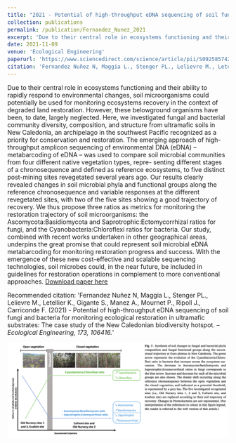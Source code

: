 ```yaml
---
title: "2021 - Potential of high-throughput eDNA sequencing of soil fungi and bacteria for monitoring ecological restoration in ultramafic substrates: The case study of the New Caledonian biodiversity hotspot"
collection: publications
permalink: /publication/Fernandez_Nunez_2021
excerpt: 'Due to their central role in ecosystems functioning and their ability to rapidly respond to environmental changes, soil microorganisms could potentially be used for monitoring ecosystems recovery in the context of degraded land restoration. However, these belowground organisms have been, to date, largely neglected. Here, we investigated fungal and bacterial community diversity, composition, and structure from ultramafic soils in New Caledonia, an archipelago in the southwest Pacific recognized as a priority for conservation and restoration. The emerging approach of high-throughput amplicon sequencing of environmental DNA (eDNA) – metabarcoding of eDNA – was used to compare soil microbial communities from four different native vegetation types, repre- senting different stages of a chronosequence and defined as reference ecosystems, to five distinct post-mining sites revegetated several years ago. Our results clearly revealed changes in soil microbial phyla and functional groups along the reference chronosequence and variable responses at the different revegetated sites, with two of the five sites showing a good trajectory of recovery. We thus propose three ratios as metrics for monitoring the restoration trajectory of soil microorganisms: the Ascomycota:Basidiomycota and Saprotrophic:Ectomycorrhizal ratios for fungi, and the Cyanobacteria:Chloroflexi ratios for bacteria. Our study, combined with recent works undertaken in other geographical areas, underpins the great promise that could represent soil microbial eDNA metabarcoding for monitoring restoration progress and success. With the emergence of these new cost-effective and scalable sequencing technologies, soil microbes could, in the near future, be included in guidelines for restoration operations in complement to more conventional approaches.'
date: 2021-11-09
venue: 'Ecological Engineering'
paperurl: 'https://www.sciencedirect.com/science/article/pii/S0925857421002718'
citation: 'Fernandez Nuñez N, Maggia L., Stenger PL., Lelievre M., Letellier K., Gigante S., Manez A., Mournet P., Ripoll J., Carriconde F. (2021) - Potential of high-throughput eDNA sequencing of soil fungi and bacteria for monitoring ecological restoration in ultramafic substrates: The case study of the New Caledonian biodiversity hotspot. – <i>Ecological Engineering, 173, 106416.</i>'
---
```

Due to their central role in ecosystems functioning and their ability to rapidly respond to environmental changes, soil microorganisms could potentially be used for monitoring ecosystems recovery in the context of degraded land restoration. However, these belowground organisms have been, to date, largely neglected. Here, we investigated fungal and bacterial community diversity, composition, and structure from ultramafic soils in New Caledonia, an archipelago in the southwest Pacific recognized as a priority for conservation and restoration. The emerging approach of high-throughput amplicon sequencing of environmental DNA (eDNA) – metabarcoding of eDNA – was used to compare soil microbial communities from four different native vegetation types, repre- senting different stages of a chronosequence and defined as reference ecosystems, to five distinct post-mining sites revegetated several years ago. Our results clearly revealed changes in soil microbial phyla and functional groups along the reference chronosequence and variable responses at the different revegetated sites, with two of the five sites showing a good trajectory of recovery. We thus propose three ratios as metrics for monitoring the restoration trajectory of soil microorganisms: the Ascomycota:Basidiomycota and Saprotrophic:Ectomycorrhizal ratios for fungi, and the Cyanobacteria:Chloroflexi ratios for bacteria. Our study, combined with recent works undertaken in other geographical areas, underpins the great promise that could represent soil microbial eDNA metabarcoding for monitoring restoration progress and success. With the emergence of these new cost-effective and scalable sequencing technologies, soil microbes could, in the near future, be included in guidelines for restoration operations in complement to more conventional approaches.
[Download paper here](https://www.sciencedirect.com/science/article/pii/S0925857421002718)

Recommended citation: 'Fernandez Nuñez N, Maggia L., Stenger PL., Lelievre M., Letellier K., Gigante S., Manez A., Mournet P., Ripoll J., Carriconde F. (2021) - Potential of high-throughput eDNA sequencing of soil fungi and bacteria for monitoring ecological restoration in ultramafic substrates: The case study of the New Caledonian biodiversity hotspot. – <i>Ecological Engineering, 173, 106416.</i>'


<div style="text-align: center;"> <img src="/images/Fernandez_Nunez_2021.png" style="width: 1600px; height: auto;"> </div>



